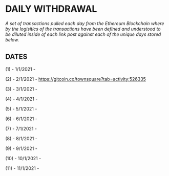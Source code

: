 # DAILY WITHDRAWAL

###### A set of transactions pulled each day from the Ethereum Blockchain where by the logisitics of the transactions have been defined and understood to be diluted inside of each link post against each of the unique days stored below.

## DATES

(1) - 1/1/2021 -

(2) - 2/1/2021 - https://gitcoin.co/townsquare?tab=activity:526335

(3) - 3/1/2021 -

(4) - 4/1/2021 -

(5) - 5/1/2021 -

(6) - 6/1/2021 - 

(7) - 7/1/2021 -

(8) - 8/1/2021 -

(9) - 9/1/2021 -

(10) - 10/1/2021 -

(11) - 11/1/2021 -
